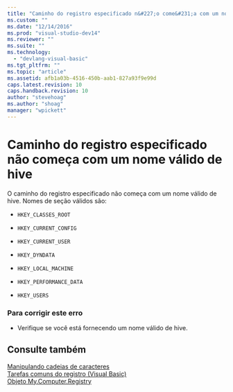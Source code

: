 ```yaml
---
title: "Caminho do registro especificado n&#227;o come&#231;a com um nome v&#225;lido de hive | Microsoft Docs"
ms.custom: ""
ms.date: "12/14/2016"
ms.prod: "visual-studio-dev14"
ms.reviewer: ""
ms.suite: ""
ms.technology: 
  - "devlang-visual-basic"
ms.tgt_pltfrm: ""
ms.topic: "article"
ms.assetid: afb1a03b-4516-450b-aab1-827a93f9e99d
caps.latest.revision: 10
caps.handback.revision: 10
author: "stevehoag"
ms.author: "shoag"
manager: "wpickett"
---
```

# Caminho do registro especificado n&#227;o come&#231;a com um nome v&#225;lido de hive
O caminho do registro especificado não começa com um nome válido de hive. Nomes de seção válidos são:  
  
-   `HKEY_CLASSES_ROOT`  
  
-   `HKEY_CURRENT_CONFIG`  
  
-   `HKEY_CURRENT_USER`  
  
-   `HKEY_DYNDATA`  
  
-   `HKEY_LOCAL_MACHINE`  
  
-   `HKEY_PERFORMANCE_DATA`  
  
-   `HKEY_USERS`  
  
### Para corrigir este erro  
  
-   Verifique se você está fornecendo um nome válido de hive.  
  
## Consulte também  
 [Manipulando cadeias de caracteres](../Topic/Manipulating%20Strings%20in%20the%20.NET%20Framework.md)   
 [Tarefas comuns do registro \(Visual Basic\)](http://msdn.microsoft.com/pt-br/0bde9f77-b38b-4c76-bac2-ff6cda3087c4)   
 [Objeto My.Computer.Registry](../../visual-basic/language-reference/objects/my-computer-registry-object.md)